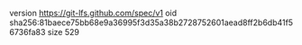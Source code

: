 version https://git-lfs.github.com/spec/v1
oid sha256:81baece75bb68e9a36995f3d35a38b2728752601aead8ff2b6db41f56736fa83
size 529
